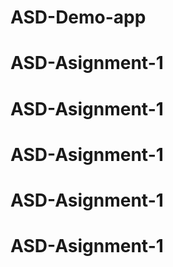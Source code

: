 # ASD-Demo-app
# ASD-Asignment-1
# ASD-Asignment-1
# ASD-Asignment-1
# ASD-Asignment-1
# ASD-Asignment-1
